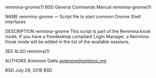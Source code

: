 remmina-gnome(1)                                                                                                                              BSD General Commands Manual                                                                                                                              remmina-gnome(1)

NAME
     remmina-gnome — Script file to start common Gnome Shell interfaces

DESCRIPTION
     remmina-gnome This script is part of the Remmina kiosk mode.  If you have a freedesktop compliant Login Manager, a Remmina Kiosk mode will be added in the list of the available sessions.

SEE ALSO
     remmina(1)

AUTHORS
     Antenore Gatta <antenore@simbiosi.org>

BSD                                                                                                                                                  July 29, 2018                                                                                                                                                  BSD
